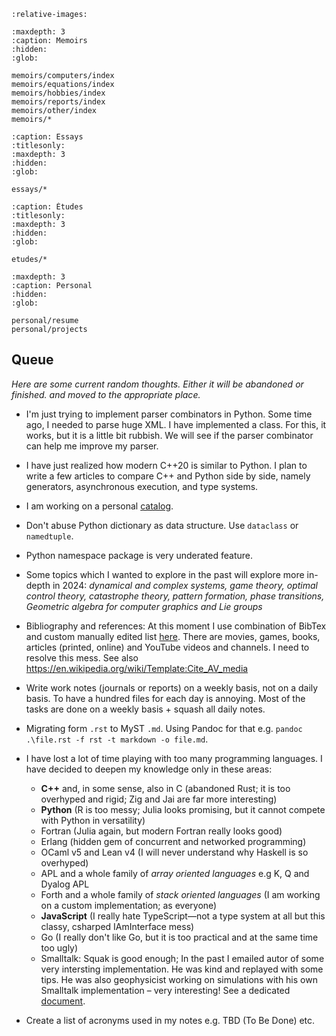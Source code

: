 ```{include} ../README.md
:relative-images:
```

```{toctree}
:maxdepth: 3
:caption: Memoirs
:hidden:
:glob:

memoirs/computers/index
memoirs/equations/index
memoirs/hobbies/index
memoirs/reports/index
memoirs/other/index
memoirs/*
```

```{toctree}
:caption: Essays 
:titlesonly:
:maxdepth: 3
:hidden:
:glob:

essays/*
```

```{toctree}
:caption: Études 
:titlesonly:
:maxdepth: 3
:hidden:
:glob:

etudes/*
```

```{toctree}
:maxdepth: 3
:caption: Personal
:hidden:
:glob:

personal/resume
personal/projects
```

## Queue

*Here are some current random thoughts. Either it will be abandoned or finished. and moved to the appropriate place.*

- I'm just trying to implement parser combinators in Python.
Some time ago, I needed to parse huge XML. I have implemented a class.
For this, it works, but it is a little bit rubbish. We will see if the parser combinator
can help me improve my parser.
- I have just realized how modern C++20 is similar to Python. I plan to write a few articles to
compare C++ and Python side by side, namely generators, asynchronous execution, and type systems.
- I am working on a personal [catalog](./memoirs/references.md).
- Don't abuse Python dictionary as data structure. Use `dataclass` or `namedtuple`.
- Python namespace package  is very underated feature.

- Some topics which I wanted to explore in the past will explore more in-depth in 2024: *dynamical and complex systems, game theory, optimal control theory, catastrophe theory, pattern formation, phase transitions, Geometric algebra for computer graphics and Lie groups*

- Bibliography and references: At this moment I use combination of BibTex and custom manually edited list [here](./memoirs/references.md). There are movies, games, books, articles (printed, online) and YouTube videos and channels. I need to resolve this mess. See also <https://en.wikipedia.org/wiki/Template:Cite_AV_media>

- Write work notes (journals or reports) on a weekly basis, not on a daily basis. To have a hundred files for each day is annoying. Most of the tasks are done on a weekly basis + squash all daily notes.

- Migrating form `.rst` to MyST `.md`. Using Pandoc for that e.g. `pandoc .\file.rst -f rst -t markdown -o file.md`.

- I have lost a lot of time playing with too many programming languages. I have decided to deepen my knowledge only in these areas:

  - **C++** and, in some sense, also in C (abandoned Rust; it is too overhyped and rigid; Zig and Jai are far more interesting)
  - **Python** (R is too messy; Julia looks promising, but it cannot compete with Python in versatility)
  - Fortran (Julia again, but modern Fortran really looks good)
  - Erlang (hidden gem of concurrent and networked programming)
  - OCaml v5 and Lean v4 (I will never understand why Haskell is so overhyped)
  - APL and a whole family of *array oriented languages* e.g K, Q and Dyalog APL
  - Forth and a whole family of *stack oriented languages* (I am working on a custom implementation; as everyone)
  - **JavaScript** (I really hate TypeScript—not a type system at all but this classy, csharped IAmInterface mess)
  - Go (I really don't like Go, but it is too practical and at the same time too ugly)
  - Smalltalk: Squak is good enough; In the past I emailed autor of some very intersting implementation. He was kind and
    replayed with some tips. He was also geophysicist working on simulations with his own Smalltalk implementation &ndash; very interesting!
    See a dedicated [document](alltalk.md).

- Create a list of acronyms used in my notes e.g. TBD (To Be Done) etc.